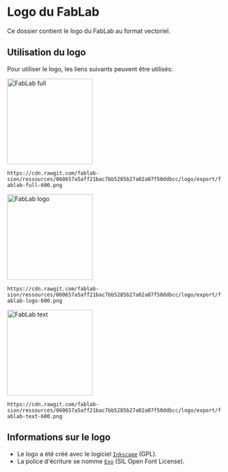# Logo du FabLab

Ce dossier contient le logo du FabLab au format vectoriel.

## Utilisation du logo

Pour utiliser le logo, les liens suivants peuvent être utilisés:

<img src="https://cdn.rawgit.com/fablab-sion/ressources/060657a5aff21bac7bb5285b27a02a07f50ddbcc/logo/export/fablab-full-600.png" alt="FabLab full" height="200">

`https://cdn.rawgit.com/fablab-sion/ressources/060657a5aff21bac7bb5285b27a02a07f50ddbcc/logo/export/fablab-full-600.png`

<img src="https://cdn.rawgit.com/fablab-sion/ressources/060657a5aff21bac7bb5285b27a02a07f50ddbcc/logo/export/fablab-logo-600.png" alt="FabLab logo" height="200">

`https://cdn.rawgit.com/fablab-sion/ressources/060657a5aff21bac7bb5285b27a02a07f50ddbcc/logo/export/fablab-logo-600.png`

<img src="https://cdn.rawgit.com/fablab-sion/ressources/060657a5aff21bac7bb5285b27a02a07f50ddbcc/logo/export/fablab-text-600.png" alt="FabLab text" height="200">

`https://cdn.rawgit.com/fablab-sion/ressources/060657a5aff21bac7bb5285b27a02a07f50ddbcc/logo/export/fablab-text-600.png`

## Informations sur le logo

- Le logo a été créé avec le logiciel [`Inkscape`](https://inkscape.org/en/) (GPL).
- La police d'écriture se nomme [`Exo`](http://www.fontsquirrel.com/fonts/exo) (SIL Open Font License).
